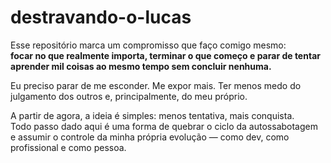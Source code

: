 # destravando-o-lucas

Esse repositório marca um compromisso que faço comigo mesmo:  
**focar no que realmente importa, terminar o que começo e parar de tentar aprender mil coisas ao mesmo tempo sem concluir nenhuma.**

Eu preciso parar de me esconder. Me expor mais. Ter menos medo do julgamento dos outros e, principalmente, do meu próprio.

A partir de agora, a ideia é simples: menos tentativa, mais conquista.  
Todo passo dado aqui é uma forma de quebrar o ciclo da autossabotagem e assumir o controle da minha própria evolução — como dev, como profissional e como pessoa.
